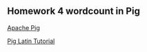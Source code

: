 ## Homework 4 wordcount in Pig

[Apache Pig](https://pig.apache.org)

[Pig Latin Tutorial](https://www.tutorialspoint.com/apache_pig/index.htm)
